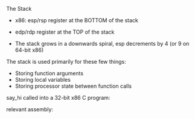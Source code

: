 
The Stack

- x86: esp/rsp register at the BOTTOM of the stack
- edp/rdp register at the TOP of the stack

- The stack grows in a downwards spiral, esp decrements by 4 (or 9 on 64-bit x86)

The stack is used primarily for these few things:
- Storing function arguments
- Storing local variables
- Storing processor state between function calls

say_hi called into a 32-bit x86 C program:

relevant assembly:





